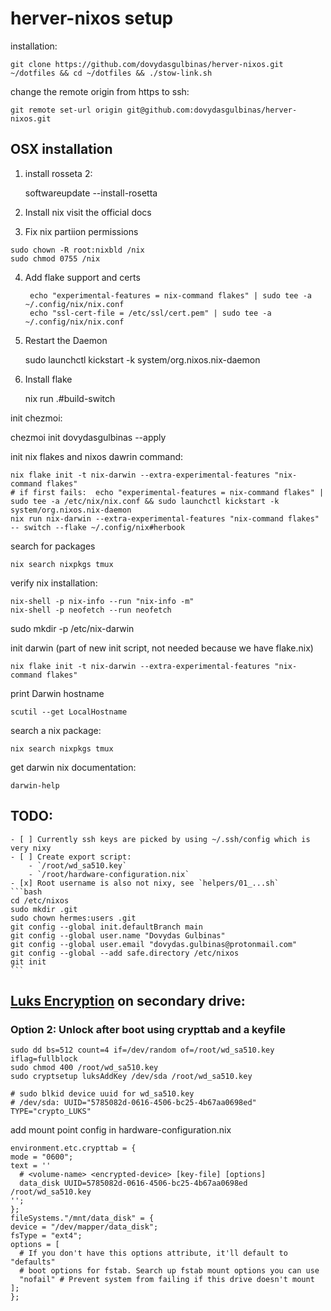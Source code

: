 # herver-nixos setup

installation:

	git clone https://github.com/dovydasgulbinas/herver-nixos.git ~/dotfiles && cd ~/dotfiles && ./stow-link.sh

change the remote origin from https to ssh:
    
    git remote set-url origin git@github.com:dovydasgulbinas/herver-nixos.git

## OSX installation

1. install rosseta 2:

    softwareupdate --install-rosetta

2. Install nix
    visit the official docs


3. Fix nix partiion permissions

```
sudo chown -R root:nixbld /nix
sudo chmod 0755 /nix
```

4. Add flake support and certs

    	echo "experimental-features = nix-command flakes" | sudo tee -a ~/.config/nix/nix.conf 
        echo "ssl-cert-file = /etc/ssl/cert.pem" | sudo tee -a ~/.config/nix/nix.conf 

5.  Restart the Daemon

	sudo launchctl kickstart -k system/org.nixos.nix-daemon

6. Install flake

	nix run .#build-switch

init chezmoi:

   chezmoi init dovydasgulbinas --apply


init nix flakes and nixos dawrin command:

    nix flake init -t nix-darwin --extra-experimental-features "nix-command flakes"
    # if first fails:  echo "experimental-features = nix-command flakes" | sudo tee -a /etc/nix/nix.conf && sudo launchctl kickstart -k system/org.nixos.nix-daemon
    nix run nix-darwin --extra-experimental-features "nix-command flakes" -- switch --flake ~/.config/nix#herbook

search for packages
    
    nix search nixpkgs tmux


verify nix installation:

    nix-shell -p nix-info --run "nix-info -m"
    nix-shell -p neofetch --run neofetch

sudo mkdir -p /etc/nix-darwin

init darwin (part of new init script, not needed because we have flake.nix)

    nix flake init -t nix-darwin --extra-experimental-features "nix-command flakes"

print Darwin hostname

    scutil --get LocalHostname

search a nix package:

    nix search nixpkgs tmux

get darwin nix documentation:
    
    darwin-help


## TODO:
    - [ ] Currently ssh keys are picked by using ~/.ssh/config which is very nixy
    - [ ] Create export script:
        - `/root/wd_sa510.key`
        - `/root/hardware-configuration.nix`
    - [x] Root username is also not nixy, see `helpers/01_...sh`
    ```bash
    cd /etc/nixos
    sudo mkdir .git
    sudo chown hermes:users .git
    git config --global init.defaultBranch main
    git config --global user.name "Dovydas Gulbinas"
    git config --global user.email "dovydas.gulbinas@protonmail.com"
    git config --global --add safe.directory /etc/nixos
    git init
    ```

## [Luks Encryption](https://nixos.wiki/wiki/Full_Disk_Encryption) on secondary drive:

### Option 2: Unlock after boot using crypttab and a keyfile


    sudo dd bs=512 count=4 if=/dev/random of=/root/wd_sa510.key iflag=fullblock
    sudo chmod 400 /root/wd_sa510.key
    sudo cryptsetup luksAddKey /dev/sda /root/wd_sa510.key

    # sudo blkid device uuid for wd_sa510.key
    # /dev/sda: UUID="5785082d-0616-4506-bc25-4b67aa0698ed" TYPE="crypto_LUKS"


add mount point config in hardware-configuration.nix

```
environment.etc.crypttab = {
mode = "0600";
text = ''
  # <volume-name> <encrypted-device> [key-file] [options]
  data_disk UUID=5785082d-0616-4506-bc25-4b67aa0698ed /root/wd_sa510.key
'';
};
fileSystems."/mnt/data_disk" = {
device = "/dev/mapper/data_disk";
fsType = "ext4";
options = [
  # If you don't have this options attribute, it'll default to "defaults"
  # boot options for fstab. Search up fstab mount options you can use
  "nofail" # Prevent system from failing if this drive doesn't mount
];
};
```

